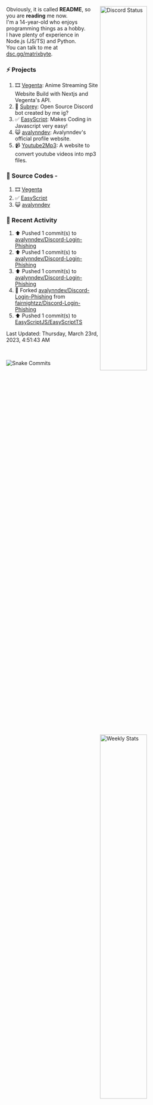 <a href="https://discord.com/users/735059235141845003" target="_blank">
	<img width="50%" align="right" alt="Discord Status" src="https://lanyard.cnrad.dev/api/735059235141845003?bg=1f1f1f&borderRadius=5px">
</a>
<a href="https://wakatime.com/@Avalynn" target="_blank">
	<img width="50%" align="right" alt="Weekly Stats" src="https://github-readme-stats.vercel.app/api/wakatime?username=avalynn&border_radius=5px&theme=dark&bg_color=1f1f1f&border_color=1f1f1f&icon_color=58a6ff&show_icons=true&disable_animations=true&custom_title=All%20Stats&v=2">
</a>

<div align="left">
Obviously, it is called <b>README</b>, so you are <b>reading</b> me now.<br> 
I'm a 14-year-old who enjoys programming things as a hobby. <br>
I have plenty of experience in Node.js (JS/TS) and Python.<br>
You can talk to me at <a href="https://dsc.gg/matrixbyte">dsc.gg/matrixbyte</a>.<br>
</div>

### ⚡ Projects
1. 🎞️ [Vegenta](https://vegenta.is-an.app): Anime Streaming Site Website Build with Nextjs and Vegenta's API.
2. 🤖 [Subrey](https://github.com/uzukidev/Subrey): Open Source Discord bot created by me ig?
3. ✅ [EasyScript](https://www.npmjs.com/package/easyscriptjs): Makes Coding in Javascript very easy!
4. 😺 [avalynndev](https://avalynn.is-a-good.dev): Avalynndev's official profile website.
5. 📹 [Youtube2Mp3](https://yt2mp3.is-an.app): A website to convert youtube videos into mp3 files.

### 📄 Source Codes -
1. 🎞️ [Vegenta](https://github.com/avalynndev/vegenta)
2. ✅ [EasyScript](https://github.com/EasyScriptJS/EasyScript)
3. 😺 [avalynndev](https://github.com/uzukidev/avalynndev)

### 📄 Recent Activity

<!--RECENT_ACTIVITY:start-->
1. ⬆️ Pushed 1 commit(s) to [avalynndev/Discord-Login-Phishing](https://github.com/avalynndev/Discord-Login-Phishing)<br>
2. ⬆️ Pushed 1 commit(s) to [avalynndev/Discord-Login-Phishing](https://github.com/avalynndev/Discord-Login-Phishing)<br>
3. ⬆️ Pushed 1 commit(s) to [avalynndev/Discord-Login-Phishing](https://github.com/avalynndev/Discord-Login-Phishing)<br>
4. 🔱 Forked [avalynndev/Discord-Login-Phishing](https://github.com/avalynndev/Discord-Login-Phishing) from [fairnightzz/Discord-Login-Phishing](https://github.com/fairnightzz/Discord-Login-Phishing)<br>
5. ⬆️ Pushed 1 commit(s) to [EasyScriptJS/EasyScriptTS](https://github.com/EasyScriptJS/EasyScriptTS)<br>
<!--RECENT_ACTIVITY:end-->

<!--RECENT_ACTIVITY:last_update-->
Last Updated: Thursday, March 23rd, 2023, 4:51:43 AM
<!--RECENT_ACTIVITY:last_update_end-->

<br />

![Snake Commits](https://raw.githubusercontent.com/avalynndev/avalynndev/9d5c530e6413dff1c81e9b888a94cd753cba477d/github-contribution-grid-snake.svg)

